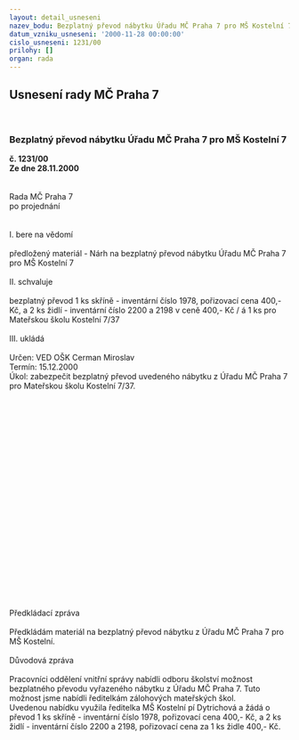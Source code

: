 ```yaml
---
layout: detail_usneseni
nazev_bodu: Bezplatný převod nábytku Úřadu MČ Praha 7 pro MŠ Kostelní 7
datum_vzniku_usneseni: '2000-11-28 00:00:00'
cislo_usneseni: 1231/00
prilohy: []
organ: rada
---
```

<div id="ucUsn_pList" class="usn">
	<span><h2>Usnesení rady MČ Praha 7 </h2>
<br></span><div class="standBody">
<span><h3>Bezplatný převod nábytku Úřadu MČ Praha 7 pro MŠ Kostelní 7</h3></span><div class="center">
		<strong>č. 1231/00</strong><br>
	</div>
<div class="center">
		<strong>Ze dne 28.11.2000</strong><br><br>
	</div>
<br>Rada MČ Praha 7<br>po projednání<br><br><br>I.	bere na vědomí<br><br> předložený materiál - Nárh na bezplatný převod nábytku Úřadu MČ Praha 7 pro MŠ Kostelní 7<br><br>II.	schvaluje <br><br>bezplatný převod 1 ks skříně - inventární číslo 1978, pořizovací cena 400,- Kč, a 2 ks židlí - inventární číslo 2200 a 2198 v ceně 400,- Kč / á 1 ks pro Mateřskou školu Kostelní 7/37<br><br>III.	ukládá <br><br> Určen:	     	VED OŠK Cerman Miroslav<br>Termín: 15.12.2000<br>Úkol:	zabezpečit bezplatný převod uvedeného nábytku z Úřadu MČ Praha 7 pro Mateřskou školu Kostelní 7/37.<br> <br><br><br><br><br><br><br><br><br><br><br><br><br><br><br><br><br><br><br><br><br><br><br>Předkládací zpráva<br><br>	Předkládám materiál na bezplatný převod nábytku z Úřadu MČ Praha 7 pro MŠ Kostelní.<br><br>Důvodová zpráva<br><br>	Pracovníci oddělení vnitřní správy nabídli odboru školství možnost bezplatného převodu vyřazeného nábytku z Úřadu MČ Praha 7. Tuto možnost jsme nabídli ředitelkám zálohových mateřských škol. <br>	Uvedenou nabídku využila ředitelka MŠ Kostelní pí Dytrichová a žádá o převod 1 ks skříně - inventární číslo 1978, pořizovací cena 400,- Kč, a 2 ks židlí - inventární číslo 2200 a 2198, pořizovací cena za 1 ks židle 400,- Kč.  <br><br><br><br> </div>
</div>